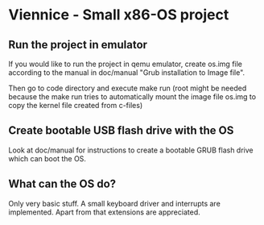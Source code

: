 # Viennice - Small x86-OS project

## Run the project in emulator

If you would like to run the project in qemu emulator, create os.img file
according to the manual in doc/manual "Grub installation to Image file".

Then go to code directory and execute make run (root might be needed because
the make run tries to automatically mount the image file os.img to copy the kernel file created from c-files)

## Create bootable USB flash drive with the OS

Look at doc/manual for instructions to create a bootable GRUB flash drive which can boot the OS.

## What can the OS do?

Only very basic stuff. A small keyboard driver and interrupts are implemented. Apart from that extensions are appreciated.
